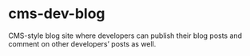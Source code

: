 # cms-dev-blog
 CMS-style blog site  where developers can publish their blog posts and comment on other developers’ posts as well.
